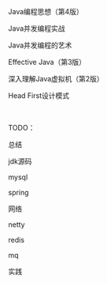 Java编程思想（第4版）

Java并发编程实战

Java并发编程的艺术

Effective Java（第3版）

深入理解Java虚拟机（第2版）

Head First设计模式

​    

TODO：

总结

jdk源码

mysql

spring

网络

netty

redis

mq

实践